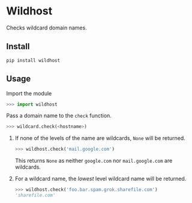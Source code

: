 # Wildhost
Checks wildcard domain names.

## Install
```
pip install wildhost
```

## Usage
Import the module

```python
>>> import wildhost
```
Pass a domain name to the `check` function.

```python
>>> wildcard.check(<hostname>)
```

1. If none of the levels of the name are wildcards, `None` will be returned.
    ```python
    >>> wildhost.check('mail.google.com')
    ```

    This returns `None` as neither `google.com` nor `mail.google.com` are wildcards.

1. For a wildcard name, the _lowest_ level wildcard name will be returned.
    ```python
    >>> wildhost.check('foo.bar.spam.grok.sharefile.com')
    'sharefile.com'
    ```